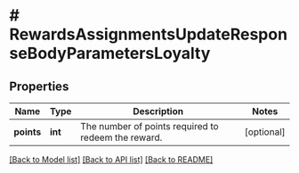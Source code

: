 # # RewardsAssignmentsUpdateResponseBodyParametersLoyalty

## Properties

Name | Type | Description | Notes
------------ | ------------- | ------------- | -------------
**points** | **int** | The number of points required to redeem the reward. | [optional]

[[Back to Model list]](../../README.md#models) [[Back to API list]](../../README.md#endpoints) [[Back to README]](../../README.md)
